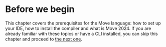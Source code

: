 # Before we begin

This chapter covers the prerequisites for the Move language: how to set up your IDE, how to install the compiler and what is Move 2024. If you are already familiar with these topics or have a CLI installed, you can skip this chapter and proceed to [the next one](../your-first-move/hello-world.md).
